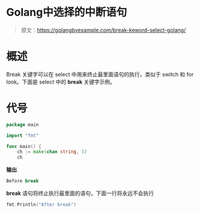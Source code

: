 # Golang中选择的中断语句

> 原文：<https://golangbyexample.com/break-keword-select-golang/>

# **概述**

Break 关键字可以在 select 中用来终止最里面语句的执行，类似于 switch 和 for look。下面是 select 中的 **break** 关键字示例。

# **代号**

```go
package main

import "fmt"

func main() {
	ch := make(chan string, 1)
	ch 
```

**输出**

```go
Before break
```

**break** 语句将终止执行最里面的语句，下面一行将永远不会执行

```go
fmt.Println("After break")
```